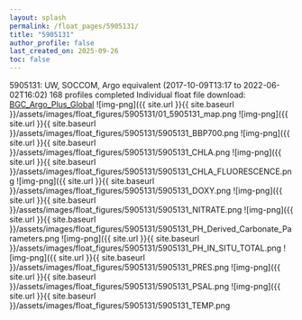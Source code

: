 ```yaml
---
layout: splash
permalink: /float_pages/5905131/
title: "5905131"
author_profile: false
last_created_on: 2025-09-26
toc: false
---
```

 
5905131: UW, SOCCOM, Argo equivalent (2017-10-09T13:17 to 2022-06-02T16:02)
168 profiles completed
Individual float file download: [BGC_Argo_Plus_Global](https://ftp.soest.hawaii.edu/bgc_argo_plus/Individual_Floats/outliers_removed/5905131_Sprof_processed.nc)
![img-png]({{ site.url }}{{ site.baseurl }}/assets/images/float_figures/5905131/01_5905131_map.png
![img-png]({{ site.url }}{{ site.baseurl }}/assets/images/float_figures/5905131/5905131_BBP700.png
![img-png]({{ site.url }}{{ site.baseurl }}/assets/images/float_figures/5905131/5905131_CHLA.png
![img-png]({{ site.url }}{{ site.baseurl }}/assets/images/float_figures/5905131/5905131_CHLA_FLUORESCENCE.png
![img-png]({{ site.url }}{{ site.baseurl }}/assets/images/float_figures/5905131/5905131_DOXY.png
![img-png]({{ site.url }}{{ site.baseurl }}/assets/images/float_figures/5905131/5905131_NITRATE.png
![img-png]({{ site.url }}{{ site.baseurl }}/assets/images/float_figures/5905131/5905131_PH_Derived_Carbonate_Parameters.png
![img-png]({{ site.url }}{{ site.baseurl }}/assets/images/float_figures/5905131/5905131_PH_IN_SITU_TOTAL.png
![img-png]({{ site.url }}{{ site.baseurl }}/assets/images/float_figures/5905131/5905131_PRES.png
![img-png]({{ site.url }}{{ site.baseurl }}/assets/images/float_figures/5905131/5905131_PSAL.png
![img-png]({{ site.url }}{{ site.baseurl }}/assets/images/float_figures/5905131/5905131_TEMP.png
